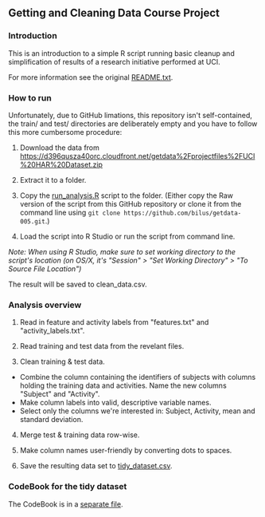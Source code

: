 ## Getting and Cleaning Data Course Project

### Introduction

This is an introduction to a simple R script running basic cleanup and simplification of results of a research initiative performed at UCI.

For more information see the original [README.txt](https://github.com/bilus/getdata-006/blob/master/README.txt).

### How to run

Unfortunately, due to GitHub limations, this repository isn't self-contained, the train/ and test/ directories are deliberately empty and you have to follow this more cumbersome procedure:

1. Download the data from https://d396qusza40orc.cloudfront.net/getdata%2Fprojectfiles%2FUCI%20HAR%20Dataset.zip

2. Extract it to a folder.

3. Copy the [run_analysis.R](https://raw.githubusercontent.com/bilus/getdata-006/master/run_analysis.R) script to the folder. (Either copy the Raw version of the script from this GitHub repository or clone it from the command line using `git clone https://github.com/bilus/getdata-005.git`.)

4. Load the script into R Studio or run the script from command line. 

*Note: When using R Studio, make sure to set working directory to the script's location (on OS/X, it's "Session" > "Set Working Directory" > "To Source File Location")*

The result will be saved to clean_data.csv.

### Analysis overview

1. Read in feature and activity labels from "features.txt" and "activity_labels.txt".

2. Read training and test data from the revelant files.

3. Clean training & test data.

- Combine the column containing the identifiers of subjects with columns holding the training data and activities. Name the new columns "Subject" and "Activity".
- Make column labels into valid, descriptive variable names.
- Select only the columns we're interested in: Subject, Activity, mean and standard deviation.

4. Merge test & training data row-wise.

5. Make column names user-friendly by converting dots to spaces. 

6. Save the resulting data set to [tidy_dataset.csv](https://raw.githubusercontent.com/bilus/getdata-006/master/tidy_dataset.csv).

### CodeBook for the tidy dataset

The CodeBook is in a [separate file](CodeBook.md).

